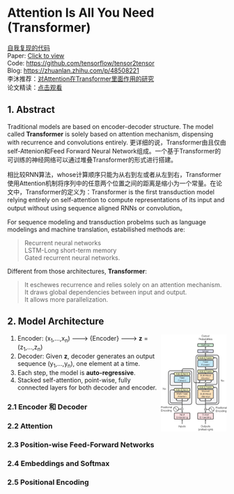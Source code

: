# Attention Is All You Need (Transformer)

[自我复现的代码](https://github.com/ruiyangqin2016/paper_review/tree/main/Codes/3_CV/2017/transformer) <br/>
Paper: [Click to view](https://proceedings.neurips.cc/paper/2017/file/3f5ee243547dee91fbd053c1c4a845aa-Paper.pdf) <br/>
Code: https://github.com/tensorflow/tensor2tensor <br/>
Blog: https://zhuanlan.zhihu.com/p/48508221 <br/>
李沐推荐：[对Attention在Transformer里面作用的研究](https://arxiv.org/pdf/2103.03404.pdf) <br/>
论文精读：[点击观看](https://www.bilibili.com/video/BV1pu411o7BE?from=search&seid=12955223521465408259&spm_id_from=333.337.0.0)

## 1. Abstract
Traditional models are based on encoder-decoder structure. The model called **Transformer** is solely based on attention mechanism, dispensing with recurrence and convolutions entirely. 更详细的说，Transformer由且仅由self-Attenion和Feed Forward Neural Network组成。一个基于Transformer的可训练的神经网络可以通过堆叠Transformer的形式进行搭建。

相比较RNN算法，whose计算顺序只能为从右到左或者从左到右，Transformer使用Attention机制将序列中的任意两个位置之间的距离是缩小为一个常量。在论文中，Transformer的定义为：Transformer is the first transduction model relying entirely on self-attention to compute representations of its input and output without using sequence aligned RNNs or convolution。

For sequence modeling and transduction probelms such as language modelings and machine translation, estabilished methods are:
> Recurrent neural networks <br/>LSTM-Long short-term memory <br/>Gated recurrent neural networks.

Different from those architectures, **Transformer**: 
> It eschewes recurrence and relies solely on an attention mechanism. <br/>It draws global dependencies between input and output. <br/>It allows more parallelization.

## 2. Model Architecture
<img align="right" src=https://github.com/ruiyangqin2016/paper_review/blob/main/image_segmentation/pic/transformer_1.jpeg width=30%>

1. Encoder: (x<sub>1</sub>,...,x<sub>n</sub>) ---> {Encoder} ---> **z** = (z<sub>1</sub>,...,z<sub>n</sub>)
2. Decoder: Given **z**, decoder generates an output sequence (y<sub>1</sub>,...,y<sub>n</sub>), one element at a time.
3. Each step, the model is **auto-regressive**.
4. Stacked self-attention, point-wise, fully connected layers for both decoder and encoder.

### 2.1 Encoder 和 Decoder

### 2.2 Attention

### 2.3 Position-wise Feed-Forward Networks

### 2.4 Embeddings and Softmax

### 2.5 Positional Encoding
